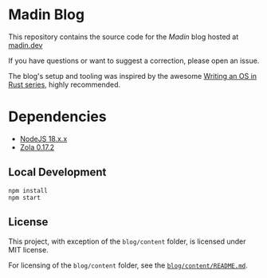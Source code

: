 # Madin Blog

This repository contains the source code for the _Madin_ blog hosted at [madin.dev](https://madin.dev)

If you have questions or want to suggest a correction, please open an issue.

The blog's setup and tooling was inspired by the awesome [Writing an OS in Rust series](https://os.phil-opp.com/), highly recommended.

# Dependencies

- [NodeJS 18.x.x](https://nodejs.org/en/download)
- [Zola 0.17.2](https://www.getzola.org/documentation/getting-started/installation/)

## Local Development

```
npm install
npm start
```

## License

This project, with exception of the `blog/content` folder, is licensed under MIT license.

For licensing of the `blog/content` folder, see the [`blog/content/README.md`](blog/content/README.md).
